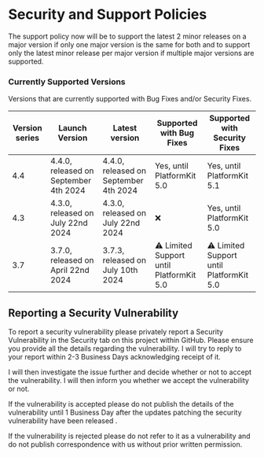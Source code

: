 # Security and Support Policies
The support policy now will be to support the latest 2 minor releases on a major version if only one major version is the same for both and to support only the latest minor release per major version if multiple major versions are supported.


### Currently Supported Versions
Versions that are currently supported with Bug Fixes and/or Security Fixes.

| Version series | Launch Version | Latest version | Supported with Bug Fixes | Supported with Security Fixes |
|--| --|--|--|--|
| 4.4 | 4.4.0, released on September 4th 2024 |  4.4.0, released on September 4th 2024 | Yes, until PlatformKit 5.0 | Yes, until PlatformKit 5.1 |
| 4.3  | 4.3.0, released on July 22nd 2024 | 4.3.0, released on July 22nd 2024 | :x: | Yes, until PlatformKit 5.0 |
| 3.7 | 3.7.0, released on April 22nd 2024 | 3.7.3, released on July 10th 2024 |  :warning: Limited Support until PlatformKit 5.0 |  :warning: Limited Support until PlatformKit 5.0 | 

## Reporting a Security Vulnerability

To report a security vulnerability please privately report a Security Vulnerability in the Security tab on this project within GitHub.
Please ensure you provide all the details regarding the vulnerability. I will try to reply to your report within 2-3 Business Days acknowledging receipt of it.

I will then investigate the issue further and decide whether or not to accept the vulnerability. I will then inform you whether we accept the vulnerability or not.

If the vulnerability is accepted please do not publish the details of the vulnerability until 1 Business Day after the updates patching the security vulnerability have been released .

If the vulnerability is rejected please do not refer to it as a vulnerability and do not publish correspondence with us without prior written permission.
